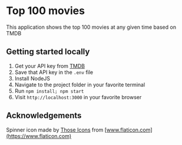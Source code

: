 # Top 100 movies

This application shows the top 100 movies at any given time based on TMDB

## Getting started locally

1. Get your API key from [TMDB](https://themoviedb.org)
2. Save that API key in the `.env` file
3. Install NodeJS
4. Navigate to the project folder in your favorite terminal
5. Run `npm install; npm start`
6. Visit `http://localhost:3000` in your favorite browser

## Acknowledgements

Spinner icon made by [Those Icons](https://www.flaticon.com/authors/those-icons) from [www.flaticon.com](https://www.flaticon.com)
